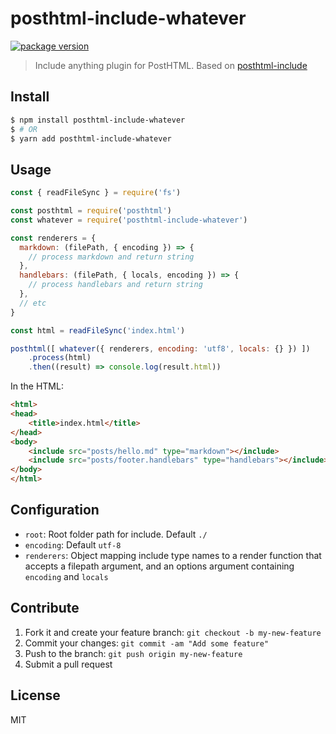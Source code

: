 
# posthtml-include-whatever

[![package version](https://img.shields.io/npm/v/posthtml-include-whatever.svg?style=flat-square)](https://npmjs.org/package/posthtml-include-whatever)

> Include anything plugin for PostHTML. Based on [posthtml-include](https://github.com/posthtml/posthtml-include)

## Install

```sh
$ npm install posthtml-include-whatever
$ # OR
$ yarn add posthtml-include-whatever
```

## Usage

```js
const { readFileSync } = require('fs')

const posthtml = require('posthtml')
const whatever = require('posthtml-include-whatever')

const renderers = {
  markdown: (filePath, { encoding }) => {
    // process markdown and return string
  },
  handlebars: (filePath, { locals, encoding }) => {
    // process handlebars and return string
  },
  // etc
}

const html = readFileSync('index.html')

posthtml([ whatever({ renderers, encoding: 'utf8', locals: {} }) ])
    .process(html)
    .then((result) => console.log(result.html))
```

In the HTML:

```html
<html>
<head>
    <title>index.html</title>
</head>
<body>
    <include src="posts/hello.md" type="markdown"></include>
    <include src="posts/footer.handlebars" type="handlebars"></include>
</body>
</html>
```

## Configuration

- `root`: Root folder path for include. Default `./`
- `encoding`: Default `utf-8`
- `renderers`: Object mapping include type names to a render function that accepts a filepath argument, and an options argument containing `encoding` and `locals`

## Contribute

1. Fork it and create your feature branch: `git checkout -b my-new-feature`
2. Commit your changes: `git commit -am "Add some feature"`
3. Push to the branch: `git push origin my-new-feature`
4. Submit a pull request

## License

MIT
